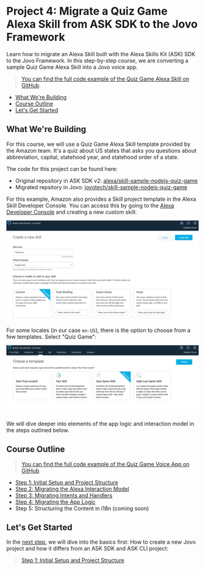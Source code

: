 # Project 4: Migrate a Quiz Game Alexa Skill from ASK SDK to the Jovo Framework

Learn how to migrate an Alexa Skill built with the Alexa Skills Kit (ASK) SDK to the Jovo Framework. In this step-by-step course, we are converting a sample  Quiz Game Alexa Skill into a Jovo voice app.

> [You can find the full code example of the Quiz Game Alexa Skill on GitHub](https://github.com/jovotech/skill-sample-nodejs-quiz-game/).

* [What We're Building](#what-were-building)
* [Course Outline](#course-outline)
* [Let's Get Started](#lets-get-started)

## What We're Building

For this course, we will use a Quiz Game Alexa Skill template provided by the Amazon team. It's a quiz about US states that asks you questions about abbreviation, capital, statehood year, and statehood order of a state.

The code for this project can be found here:

* Original repository in ASK SDK v2: [alexa/skill-sample-nodejs-quiz-game](https://github.com/alexa/skill-sample-nodejs-quiz-game)
* Migrated repsitory in Jovo: [jovotech/skill-sample-nodejs-quiz-game](https://github.com/jovotech/skill-sample-nodejs-quiz-game/tree/jovo)

For this example, Amazon also provides a Skill project template in the Alexa Skill Developer Console. You can access this by going to the [Alexa Developer Console](https://developer.amazon.com/alexa/console/ask) and creating a new custom skill:

![Create a new Alexa Skill](./img/create-new-alexa-skill.jpg "Create a Custom Skill in the Alexa Developer Console")

For some locales (in our case `en-US`), there is the option to choose from a few templates. Select "Quiz Game":

![Quiz Game Alexa Skill Template](./img/alexa-quizgame-template.jpg "Create an Quiz Game Alexa Skill in the Alexa Developer Console")

We will dive deeper into elements of the app logic and interaction model in the steps outlined below.

## Course Outline

> [You can find the full code example of the Quiz Game Voice App on GitHub](https://github.com/jovotech/skill-sample-nodejs-quiz-game/).

* [Step 1: Initial Setup and Project Structure](./step-1-project-setup.md)
* [Step 2: Migrating the Alexa Interaction Model](./step-2-interaction-model.md)
* [Step 3: Migrating Intents and Handlers](./step-3-intents-handlers.md)
* [Step 4: Migrating the App Logic](./step-4-app-logic.md)
* Step 5: Structuring the Content in i18n (coming soon)


## Let's Get Started

In the [next step]((./step-1-project-setup.md)), we will dive into the basics first: How to create a new Jovo project and how it differs from an ASK SDK and ASK CLI project: 

> [Step 1: Initial Setup and Project Structure](./step-1-project-setup.md)



<!--[metadata]: { "description": "Learn how to migrate an Alexa Skill built with the Alexa Skills Kit (ASK) SDK to the Jovo Framework.", "author": "jan-koenig" }-->